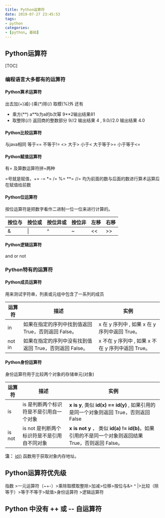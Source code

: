 ```yaml
---
title: Python运算符
date: 2019-07-27 23:45:53
tags:
- python
categories:
- [python, 基础]
---
```

## Python运算符

[TOC]

### 编程语言大多都有的运算符

#### Python算术运算符

出去加(+)减(-)乘(*)除(/) 取模(%)外 还有 

- 乘方(\*\*) a\*\*b为a的b次幂 9\*\*2输出结果81
- 取整除(//) 返回商的整数部分 9//2 输出结果 4 , 9.0//2.0 输出结果 4.0

#### Python比较运算符

与java相同 等于== 不等于!= <> 大于> 小于< 大于等于>= 小于等于<=

#### Python赋值运算符

有= 及算数运算符拼=两种

=号就是赋值，+= -= *= /= %= **= //= 均为前面的数与后面的数进行算术运算后在赋值给前数

<!-- more -->


#### Python位运算符

按位运算符是把数字看作二进制一位一位来进行计算的。

| 按位与 | 按位或 | 按位异或 | 按位非 | 左移 | 右移 |
| ---- | ---- | ---- | ---- | ---- | ---- |
| & | \| | ^ | ~ | << | >> |

#### Python逻辑运算符

and or not

### Python特有的运算符

#### Python成员运算符

用来测试字符串，列表或元组中包含了一系列的成员

| 运算符 | 描述 | 实例 |
| ------ | --------------------------------- | ---------------------------------- |
| in | 如果在指定的序列中找到值返回 True，否则返回 False。 | x 在 y 序列中 , 如果 x 在 y 序列中返回 True。 |
| not in | 如果在指定的序列中没有找到值返回 True，否则返回 False。 | x 不在 y 序列中 , 如果 x 不在 y 序列中返回 True。 |

#### Python身份运算符

身份运算符用于比较两个对象的存储单元(对象)

| 运算符 | 描述 | 实例 |
| ------ | ------------------------- | ---------------------------------------- |
| is | is 是判断两个标识符是不是引用自一个对象 | **x is y**, 类似 **id(x) == id(y)** , 如果引用的是同一个对象则返回 True，否则返回 False |
| is not | is not 是判断两个标识符是不是引用自不同对象 | **x is not y** ， 类似 **id(a) != id(b)**。如果引用的不是同一个对象则返回结果 True，否则返回 False。 |

**注：** [id()](http://www.runoob.com/python/python-func-id.html) 函数用于获取对象内存地址。

## Python运算符优先级

指数 >一元运算符（~+-）>乘除取模取整除>加减>位移>按位与&> ^ |>比较（除等于）>等于不等于>赋值>身份运算符 >逻辑运算符

## Python 中没有 ++ 或 -- 自运算符
